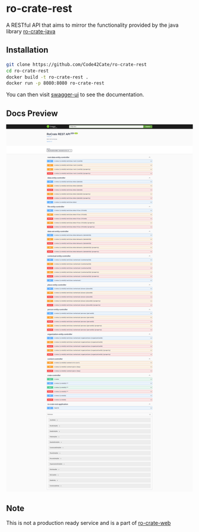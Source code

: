 # ro-crate-rest
A RESTful API that aims to mirror the functionality provided by the java library [ro-crate-java](https://github.com/kit-data-manager/ro-crate-java/)


## Installation

```bash
git clone https://github.com/Code42Cate/ro-crate-rest
cd ro-crate-rest
docker build -t ro-crate-rest .
docker run -p 8080:8080 ro-crate-rest
```

You can then visit [swagger-ui](http://localhost:8080/swagger-ui/index.html) to see the documentation.


## Docs Preview

![Swagger UI](./docs/swagger.png)


## Note

This is not a production ready service and is a part of [ro-crate-web](https://github.com/Code42Cate/ro-crate-editor)
